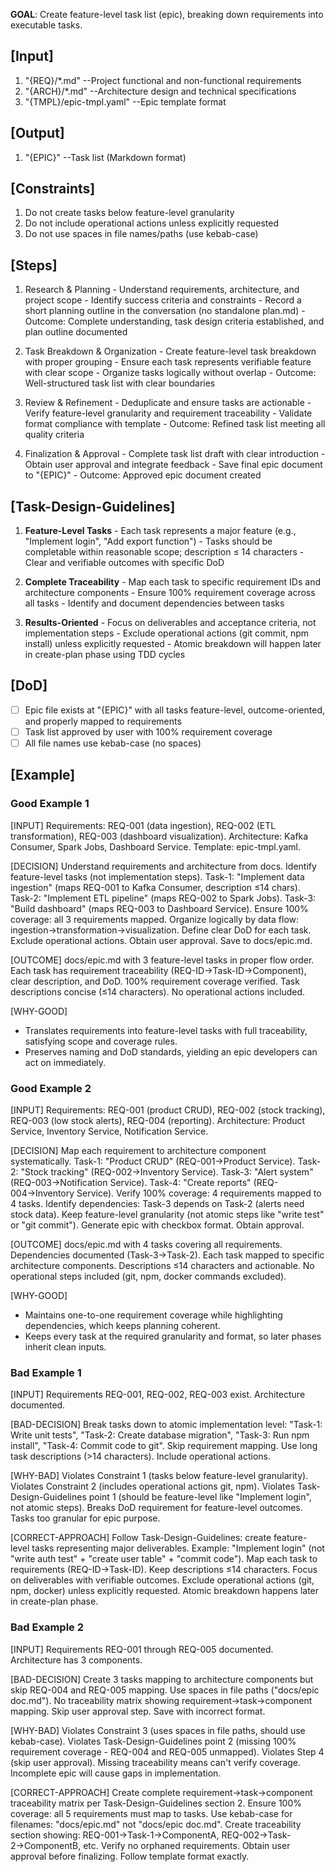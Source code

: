 **GOAL**: Create feature-level task list (epic), breaking down requirements into executable tasks.

## [Input]
  1. "{REQ}/*.md" --Project functional and non-functional requirements
  2. "{ARCH}/*.md" --Architecture design and technical specifications
  3. "{TMPL}/epic-tmpl.yaml" --Epic template format
  

## [Output]
  1. "{EPIC}" --Task list (Markdown format)
  

## [Constraints]
  1. Do not create tasks below feature-level granularity
  2. Do not include operational actions unless explicitly requested
  3. Do not use spaces in file names/paths (use kebab-case)

## [Steps]
  1. Research & Planning
    - Understand requirements, architecture, and project scope
    - Identify success criteria and constraints
    - Record a short planning outline in the conversation (no standalone plan.md)
    - Outcome: Complete understanding, task design criteria established, and plan outline documented

  2. Task Breakdown & Organization
    - Create feature-level task breakdown with proper grouping
    - Ensure each task represents verifiable feature with clear scope
    - Organize tasks logically without overlap
    - Outcome: Well-structured task list with clear boundaries

  3. Review & Refinement
    - Deduplicate and ensure tasks are actionable
    - Verify feature-level granularity and requirement traceability
    - Validate format compliance with template
    - Outcome: Refined task list meeting all quality criteria

  4. Finalization & Approval
    - Complete task list draft with clear introduction
    - Obtain user approval and integrate feedback
    - Save final epic document to "{EPIC}"
    - Outcome: Approved epic document created

## [Task-Design-Guidelines]
  1. **Feature-Level Tasks**
    - Each task represents a major feature (e.g., "Implement login", "Add export function")
    - Tasks should be completable within reasonable scope; description ≤ 14 characters
    - Clear and verifiable outcomes with specific DoD
  
  2. **Complete Traceability**
    - Map each task to specific requirement IDs and architecture components
    - Ensure 100% requirement coverage across all tasks
    - Identify and document dependencies between tasks
  
  3. **Results-Oriented**
    - Focus on deliverables and acceptance criteria, not implementation steps
    - Exclude operational actions (git commit, npm install) unless explicitly requested
    - Atomic breakdown will happen later in create-plan phase using TDD cycles

## [DoD]
  - [ ] Epic file exists at "{EPIC}" with all tasks feature-level, outcome-oriented, and properly mapped to requirements
  - [ ] Task list approved by user with 100% requirement coverage
  - [ ] All file names use kebab-case (no spaces)

## [Example]

### Good Example 1
[INPUT]
Requirements: REQ-001 (data ingestion), REQ-002 (ETL transformation), REQ-003 (dashboard visualization). Architecture: Kafka Consumer, Spark Jobs, Dashboard Service. Template: epic-tmpl.yaml.

[DECISION]
Understand requirements and architecture from docs. Identify feature-level tasks (not implementation steps). Task-1: "Implement data ingestion" (maps REQ-001 to Kafka Consumer, description ≤14 chars). Task-2: "Implement ETL pipeline" (maps REQ-002 to Spark Jobs). Task-3: "Build dashboard" (maps REQ-003 to Dashboard Service). Ensure 100% coverage: all 3 requirements mapped. Organize logically by data flow: ingestion→transformation→visualization. Define clear DoD for each task. Exclude operational actions. Obtain user approval. Save to docs/epic.md.

[OUTCOME]
docs/epic.md with 3 feature-level tasks in proper flow order. Each task has requirement traceability (REQ-ID→Task-ID→Component), clear description, and DoD. 100% requirement coverage verified. Task descriptions concise (≤14 characters). No operational actions included.

[WHY-GOOD]
- Translates requirements into feature-level tasks with full traceability, satisfying scope and coverage rules.
- Preserves naming and DoD standards, yielding an epic developers can act on immediately.

### Good Example 2
[INPUT]
Requirements: REQ-001 (product CRUD), REQ-002 (stock tracking), REQ-003 (low stock alerts), REQ-004 (reporting). Architecture: Product Service, Inventory Service, Notification Service.

[DECISION]
Map each requirement to architecture component systematically. Task-1: "Product CRUD" (REQ-001→Product Service). Task-2: "Stock tracking" (REQ-002→Inventory Service). Task-3: "Alert system" (REQ-003→Notification Service). Task-4: "Create reports" (REQ-004→Inventory Service). Verify 100% coverage: 4 requirements mapped to 4 tasks. Identify dependencies: Task-3 depends on Task-2 (alerts need stock data). Keep feature-level granularity (not atomic steps like "write test" or "git commit"). Generate epic with checkbox format. Obtain approval.

[OUTCOME]
docs/epic.md with 4 tasks covering all requirements. Dependencies documented (Task-3→Task-2). Each task mapped to specific architecture components. Descriptions ≤14 characters and actionable. No operational steps included (git, npm, docker commands excluded).

[WHY-GOOD]
- Maintains one-to-one requirement coverage while highlighting dependencies, which keeps planning coherent.
- Keeps every task at the required granularity and format, so later phases inherit clean inputs.

### Bad Example 1
[INPUT]
Requirements REQ-001, REQ-002, REQ-003 exist. Architecture documented.

[BAD-DECISION]
Break tasks down to atomic implementation level: "Task-1: Write unit tests", "Task-2: Create database migration", "Task-3: Run npm install", "Task-4: Commit code to git". Skip requirement mapping. Use long task descriptions (>14 characters). Include operational actions.

[WHY-BAD]
Violates Constraint 1 (tasks below feature-level granularity). Violates Constraint 2 (includes operational actions git, npm). Violates Task-Design-Guidelines point 1 (should be feature-level like "Implement login", not atomic steps). Breaks DoD requirement for feature-level outcomes. Tasks too granular for epic purpose.

[CORRECT-APPROACH]
Follow Task-Design-Guidelines: create feature-level tasks representing major deliverables. Example: "Implement login" (not "write auth test" + "create user table" + "commit code"). Map each task to requirements (REQ-ID→Task-ID). Keep descriptions ≤14 characters. Focus on deliverables with verifiable outcomes. Exclude operational actions (git, npm, docker) unless explicitly requested. Atomic breakdown happens later in create-plan phase.

### Bad Example 2
[INPUT]
Requirements REQ-001 through REQ-005 documented. Architecture has 3 components.

[BAD-DECISION]
Create 3 tasks mapping to architecture components but skip REQ-004 and REQ-005 mapping. Use spaces in file paths ("docs/epic doc.md"). No traceability matrix showing requirement→task→component mapping. Skip user approval step. Save with incorrect format.

[WHY-BAD]
Violates Constraint 3 (uses spaces in file paths, should use kebab-case). Violates Task-Design-Guidelines point 2 (missing 100% requirement coverage - REQ-004 and REQ-005 unmapped). Violates Step 4 (skip user approval). Missing traceability means can't verify coverage. Incomplete epic will cause gaps in implementation.

[CORRECT-APPROACH]
Create complete requirement→task→component traceability matrix per Task-Design-Guidelines section 2. Ensure 100% coverage: all 5 requirements must map to tasks. Use kebab-case for filenames: "docs/epic.md" not "docs/epic doc.md". Create traceability section showing: REQ-001→Task-1→ComponentA, REQ-002→Task-2→ComponentB, etc. Verify no orphaned requirements. Obtain user approval before finalizing. Follow template format exactly.
